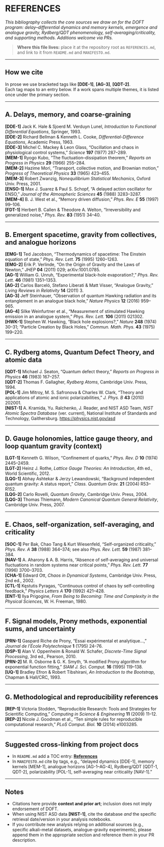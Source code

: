 # REFERENCES

_This bibliography collects the core sources we draw on for the DOFT program: delay–differential dynamics and memory kernels, emergence and analogue gravity, Rydberg/QDT phenomenology, self-averaging/criticality, and supporting methods. Additions welcome via PRs._

> **Where this file lives:** place it at the repository root as `REFERENCES.md`, and link to it from `README.md` and `MANIFESTO.md`.

---

## How we cite

In prose we use bracketed tags like **[DDE-1]**, **[AG-3]**, **[QDT-2]**.  
Each tag maps to an entry below. If a work spans multiple themes, it is listed once under the primary section.

---

## A. Delays, memory, and coarse-graining

**[DDE-1]** Jack K. Hale & Sjoerd M. Verduyn Lunel, _Introduction to Functional Differential Equations_, Springer, 1993.  
**[DDE-2]** Richard Bellman & Kenneth L. Cooke, _Differential-Difference Equations_, Academic Press, 1963.  
**[DDE-3]** Michel C. Mackey & Leon Glass, “Oscillation and chaos in physiological control systems,” _Science_ **197** (1977) 287–289.  
**[MEM-1]** Ryogo Kubo, “The fluctuation–dissipation theorem,” _Reports on Progress in Physics_ **29** (1966) 255–284.  
**[MEM-2]** Hazime Mori, “Transport, collective motion, and Brownian motion,” _Progress of Theoretical Physics_ **33** (1965) 423–455.  
**[MEM-3]** Robert Zwanzig, _Nonequilibrium Statistical Mechanics_, Oxford Univ. Press, 2001.  
**[ENSO-1]** Max J. Suarez & Paul S. Schopf, “A delayed action oscillator for ENSO,” _Journal of the Atmospheric Sciences_ **45** (1988) 3283–3287.  
**[MEM-4]** B. J. West et al., “Memory driven diffusion,” _Phys. Rev. E_ **55** (1997) 99–106.  
**[FDT-1]** Herbert B. Callen & Theodore A. Welton, “Irreversibility and generalized noise,” _Phys. Rev._ **83** (1951) 34–40.

---

## B. Emergent spacetime, gravity from collectives, and analogue horizons

**[EMG-1]** Ted Jacobson, “Thermodynamics of spacetime: The Einstein equation of state,” _Phys. Rev. Lett._ **75** (1995) 1260–1263.  
**[EMG-2]** Erik P. Verlinde, “On the Origin of Gravity and the Laws of Newton,” _JHEP_ **04** (2011) 029; arXiv:1001.0785.  
**[AG-1]** William G. Unruh, “Experimental black-hole evaporation?,” _Phys. Rev. Lett._ **46** (1981) 1351–1353.  
**[AG-2]** Carlos Barceló, Stefano Liberati & Matt Visser, “Analogue Gravity,” _Living Reviews in Relativity_ **14** (2011) 3.  
**[AG-3]** Jeff Steinhauer, “Observation of quantum Hawking radiation and its entanglement in an analogue black hole,” _Nature Physics_ **12** (2016) 959–965.  
**[AG-4]** Silke Weinfurtner et al., “Measurement of stimulated Hawking emission in an analogue system,” _Phys. Rev. Lett._ **106** (2011) 021302.  
**[HWK-1]** Stephen W. Hawking, “Black hole explosions?,” _Nature_ **248** (1974) 30–31; “Particle Creation by Black Holes,” _Commun. Math. Phys._ **43** (1975) 199–220.

---

## C. Rydberg atoms, Quantum Defect Theory, and atomic data

**[QDT-1]** Michael J. Seaton, “Quantum defect theory,” _Reports on Progress in Physics_ **46** (1983) 167–257.  
**[QDT-2]** Thomas F. Gallagher, _Rydberg Atoms_, Cambridge Univ. Press, 1994.  
**[POL-1]** Jim Mitroy, M. S. Safronova & Charles W. Clark, “Theory and applications of atomic and ionic polarizabilities,” _J. Phys. B_ **43** (2010) 202001.  
**[NIST-1]** A. Kramida, Yu. Ralchenko, J. Reader, and NIST ASD Team, _NIST Atomic Spectra Database_ (ver. current), National Institute of Standards and Technology, Gaithersburg. https://physics.nist.gov/asd

---

## D. Gauge holonomies, lattice gauge theory, and loop quantum gravity (context)

**[LGT-1]** Kenneth G. Wilson, “Confinement of quarks,” _Phys. Rev. D_ **10** (1974) 2445–2459.  
**[LGT-2]** Heinz J. Rothe, _Lattice Gauge Theories: An Introduction_, 4th ed., World Scientific, 2012.  
**[LQG-1]** Abhay Ashtekar & Jerzy Lewandowski, “Background independent quantum gravity: A status report,” _Class. Quantum Grav._ **21** (2004) R53–R152.  
**[LQG-2]** Carlo Rovelli, _Quantum Gravity_, Cambridge Univ. Press, 2004.  
**[LQG-3]** Thomas Thiemann, _Modern Canonical Quantum General Relativity_, Cambridge Univ. Press, 2007.

---

## E. Chaos, self-organization, self-averaging, and criticality

**[SOC-1]** Per Bak, Chao Tang & Kurt Wiesenfeld, “Self-organized criticality,” _Phys. Rev. A_ **38** (1988) 364–374; see also _Phys. Rev. Lett._ **59** (1987) 381–384.  
**[NAV-1]** A. Aharony & A. B. Harris, “Absence of self-averaging and universal fluctuations in random systems near critical points,” _Phys. Rev. Lett._ **77** (1996) 3700–3703.  
**[CHA-1]** Edward Ott, _Chaos in Dynamical Systems_, Cambridge Univ. Press, 2nd ed., 2002.  
**[CTL-1]** Kęstutis Pyragas, “Continuous control of chaos by self-controlling feedback,” _Physics Letters A_ **170** (1992) 421–428.  
**[ENT-1]** Ilya Prigogine, _From Being to Becoming: Time and Complexity in the Physical Sciences_, W. H. Freeman, 1980.

---

## F. Signal models, Prony methods, exponential sums, and uncertainty

**[PRN-1]** Gaspard Riche de Prony, “Essai expérimental et analytique…,” _Journal de l’École Polytechnique_ **1** (1795) 24–76.  
**[DSP-1]** Alan V. Oppenheim & Ronald W. Schafer, _Discrete-Time Signal Processing_, 3rd ed., Pearson, 2010.  
**[PRN-2]** M. R. Osborne & G. K. Smyth, “A modified Prony algorithm for exponential function fitting,” _SIAM J. Sci. Comput._ **16** (1995) 119–138.  
**[UQ-1]** Bradley Efron & Robert Tibshirani, _An Introduction to the Bootstrap_, Chapman & Hall/CRC, 1993.

---

## G. Methodological and reproducibility references

**[REP-1]** Victoria Stodden, “Reproducible Research: Tools and Strategies for Scientific Computing,” _Computing in Science & Engineering_ **11** (2009) 11–12.  
**[REP-2]** Nicole J. Goodman et al., “Ten simple rules for reproducible computational research,” _PLoS Comput. Biol._ **10** (2014) e1003285.

---

## Suggested cross-linking from project docs

- In `README.md` add a TOC entry: **[References](./REFERENCES.md)**  
- In `MANIFESTO.md` cite by tags, e.g., “delayed dynamics [DDE-1], memory kernels [MEM-1], analogue horizons [AG-1–AG-4], Rydberg/QDT [QDT-1, QDT-2], polarizability [POL-1], self-averaging near criticality [NAV-1].”

---

## Notes

- Citations here provide **context and prior art**; inclusion does not imply endorsement of DOFT.  
- When using NIST ASD data **[NIST-1]**, cite the database _and_ the specific retrieval date/version in your analysis notebooks.  
- If you contribute new analysis relying on additional sources (e.g., specific alkali-metal datasets, analogue-gravity experiments), please append them in the appropriate section and reference them in your PR description.

